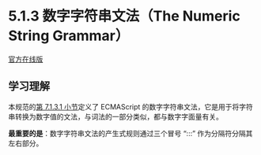 # 5.1.3 数字字符串文法（The Numeric String Grammar）

[官方在线版](https://262.ecma-international.org/6.0/#sec-numeric-string-grammar)

## 学习理解

本规范的[第 7.1.3.1 小节](https://262.ecma-international.org/6.0/#sec-tonumber-applied-to-the-string-type)定义了 ECMAScript 的数字字符串文法，它是用于将字符串转换为数字值的文法，与词法的一部分类似，都与数字字面量有关。

**最重要的是**：数字字符串文法的产生式规则通过三个冒号 “:::” 作为分隔符分隔其左右部分。
